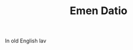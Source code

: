 ---
title: Emen Datio
letter: E
permalink: "/definitions/bld-emen-datio.html"
body: In old English lav
published_at: '2018-07-07'
source: Black's Law Dictionary 2nd Ed (1910)
layout: post
---